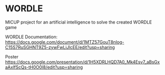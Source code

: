 # WORDLE
MICUP project for an artificial intelligence to solve the created WORDLE game

WORDLE Documentation: https://docs.google.com/document/d/1MTZ57GouT8nlog-C15S7RuSGHNT9Z5-zywFwLiJlcEE/edit?usp=sharing

Poster https://docs.google.com/presentation/d/1H5XDRLHQD7A0_Mk4Esv7_aBsGxaAxlfScQs-tH0O0l8/edit?usp=sharing
